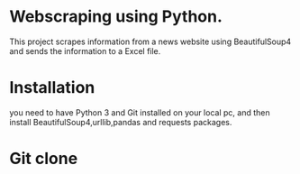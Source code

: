 # Webscraping using Python.
This project scrapes information from a news website using BeautifulSoup4 and sends the information to a Excel file.

# Installation
you need to have Python 3 and Git installed on your local pc, and then install BeautifulSoup4,urllib,pandas and requests packages.

# Git clone 

